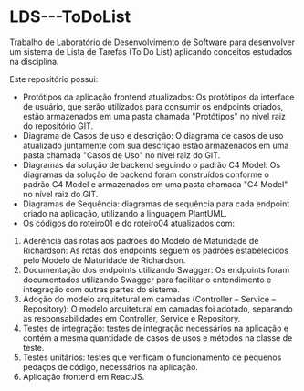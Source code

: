 # LDS---ToDoList
Trabalho de Laboratório de Desenvolvimento de Software para desenvolver um sistema de Lista de Tarefas (To Do List) aplicando conceitos estudados na disciplina.

Este repositório possui:
* Protótipos da aplicação frontend atualizados: Os protótipos da interface de usuário, que serão utilizados para consumir os endpoints criados, estão armazenados em uma pasta chamada "Protótipos" no nível raiz do repositório GIT.
* Diagrama de Casos de uso e descrição: O diagrama de casos de uso atualizado juntamente com sua descrição estão armazenados em uma pasta chamada "Casos de Uso" no nível raiz do GIT.
* Diagramas da solução de backend seguindo o padrão C4 Model: Os diagramas da solução de backend foram construídos conforme o padrão C4 Model e armazenados em uma pasta chamada "C4 Model" no nível raiz do GIT.
* Diagramas de Sequência: diagramas de sequência para cada endpoint criado na aplicação, utilizando a linguagem PlantUML.
* Os códigos do roteiro01 e do roteiro04 atualizados com:
1) Aderência das rotas aos padrões do Modelo de Maturidade de Richardson: As rotas dos endpoints seguem os padrões estabelecidos pelo Modelo de Maturidade de Richardson.
2) Documentação dos endpoints utilizando Swagger: Os endpoints foram documentados utilizando Swagger para facilitar o entendimento e integração com outras partes do sistema.
3) Adoção do modelo arquitetural em camadas (Controller – Service – Repository): O modelo arquitetural em camadas foi adotado, separando as responsabilidades em Controller, Service e Repository.
4) Testes de integração: testes de integração necessários na aplicação e contém a mesma quantidade de casos de usos e métodos na classe de teste.
5) Testes unitários: testes que verificam o funcionamento de pequenos pedaços de código, necessários na aplicação.
6) Aplicação frontend em ReactJS.
